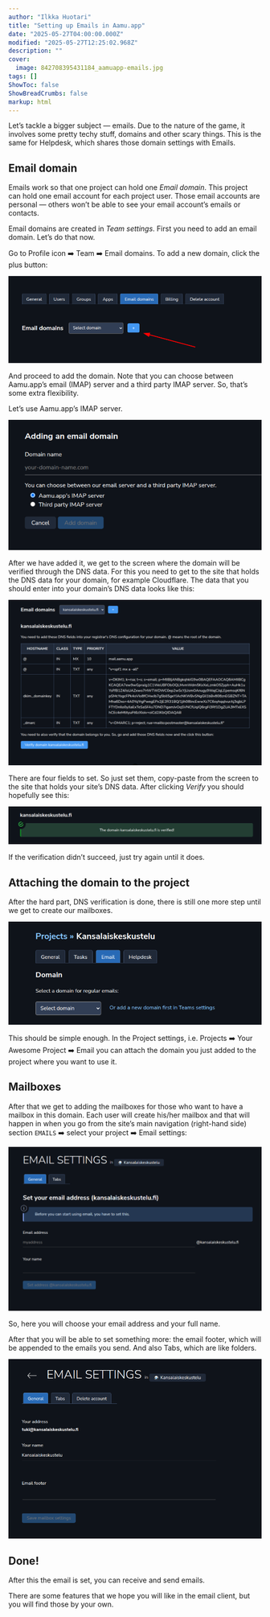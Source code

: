```yaml
---
author: "Ilkka Huotari"
title: "Setting up Emails in Aamu.app"
date: "2025-05-27T04:00:00.000Z"
modified: "2025-05-27T12:25:02.968Z"
description: ""
cover:
  image: 842708395431184_aamuapp-emails.jpg
tags: []
ShowToc: false
ShowBreadCrumbs: false
markup: html
---
```


<p>Let’s tackle a bigger subject — emails. Due to the nature of the game, it involves some pretty techy stuff, domains and other scary things. This is the same for Helpdesk, which shares those domain settings with Emails.</p><h2>Email domain</h2><p>Emails work so that one project can hold one <em>Email domain</em>. This project can hold one email account for each project user. Those email accounts are personal — others won’t be able to see your email account’s emails or contacts.</p><p>Email domains are created in <em>Team settings</em>. First you need to add an email domain. Let’s do that now.</p><p>Go to Profile icon <span data-node="emoji" data-emoji="➡️" data-annotation="right arrow" style="user-select: text; font-family: &quot;Twemoji Mozilla&quot;, &quot;Apple Color Emoji&quot;, &quot;Segoe UI Emoji&quot;, &quot;Segoe UI Symbol&quot;, &quot;Noto Color Emoji&quot;, &quot;EmojiOne Color&quot;, &quot;Android Emoji&quot;, sans-serif;"><img alt="right arrow" style="display: none; width: 1em; height: 1em;"><span role="img" aria-label="right arrow" style="display: inline-block;">➡️</span></span> Team <span data-node="emoji" data-emoji="➡️" data-annotation="right arrow" style="user-select: text; font-family: &quot;Twemoji Mozilla&quot;, &quot;Apple Color Emoji&quot;, &quot;Segoe UI Emoji&quot;, &quot;Segoe UI Symbol&quot;, &quot;Noto Color Emoji&quot;, &quot;EmojiOne Color&quot;, &quot;Android Emoji&quot;, sans-serif;"><img alt="right arrow" style="display: none; width: 1em; height: 1em;"><span role="img" aria-label="right arrow" style="display: inline-block;">➡️</span></span> Email domains. To add a new domain, click the plus button:</p><img src="1124778846092457_image.png" style="width: auto;" id="3bf970f6-16ae-497e-98ff-e1bc3defd5f0"><p>And proceed to add the domain. Note that you can choose between Aamu.app’s email (IMAP) server and a third party IMAP server. So, that’s some extra flexibility. </p><p>Let’s use Aamu.app’s IMAP server.</p><img src="4429723904205662_image.png" style="width: auto;" id="88501f9c-45a8-4103-b85a-731b4cccf994"><p>After we have added it, we get to the screen where the domain will be verified through the DNS data. For this you need to get to the site that holds the DNS data for your domain, for example Cloudflare. The data that you should enter into your domain’s DNS data looks like this:</p><img src="5099387090424135_image.png" style="width: auto;" id="3fc0b2df-f2c6-4589-86d0-1a8237d82f6d"><p>There are four fields to set. So just set them, copy-paste from the screen to the site that holds your site’s DNS data. After clicking <em>Verify</em> you should hopefully see this:</p><img src="9754287052642168_image.png" style="width: auto;" id="1e41ef99-d1d7-4de6-9ec0-87d1fb73949a"><p>If the verification didn’t succeed, just try again until it does.</p><h2>Attaching the domain to the project</h2><p>After the hard part, DNS verification is done, there is still one more step until we get to create our mailboxes. </p><img src="4601106713362841_image.png" style="width: auto;" id="d55ae359-7f2a-4d8a-8fa5-bc154b7eb153"><p>This should be simple enough. In the Project settings, i.e. Projects <span data-node="emoji" data-emoji="➡️" data-annotation="right arrow" style="user-select: text; font-family: &quot;Twemoji Mozilla&quot;, &quot;Apple Color Emoji&quot;, &quot;Segoe UI Emoji&quot;, &quot;Segoe UI Symbol&quot;, &quot;Noto Color Emoji&quot;, &quot;EmojiOne Color&quot;, &quot;Android Emoji&quot;, sans-serif;"><img alt="right arrow" style="display: none; width: 1em; height: 1em;"><span role="img" aria-label="right arrow" style="display: inline-block;">➡️</span></span> Your Awesome Project <span data-node="emoji" data-emoji="➡️" data-annotation="right arrow" style="user-select: text; font-family: &quot;Twemoji Mozilla&quot;, &quot;Apple Color Emoji&quot;, &quot;Segoe UI Emoji&quot;, &quot;Segoe UI Symbol&quot;, &quot;Noto Color Emoji&quot;, &quot;EmojiOne Color&quot;, &quot;Android Emoji&quot;, sans-serif;"><img alt="right arrow" style="display: none; width: 1em; height: 1em;"><span role="img" aria-label="right arrow" style="display: inline-block;">➡️</span></span> Email you can attach the domain you just added to the project where you want to use it.</p><p></p><h2>Mailboxes</h2><p>After that we get to adding the mailboxes for those who want to have a mailbox in this domain. Each user will create his/her mailbox and that will happen in when you go from the site’s main navigation (right-hand side) section <code>EMAILS</code> <span data-node="emoji" data-emoji="➡️" data-annotation="right arrow" style="user-select: text; font-family: &quot;Twemoji Mozilla&quot;, &quot;Apple Color Emoji&quot;, &quot;Segoe UI Emoji&quot;, &quot;Segoe UI Symbol&quot;, &quot;Noto Color Emoji&quot;, &quot;EmojiOne Color&quot;, &quot;Android Emoji&quot;, sans-serif;"><img alt="right arrow" style="display: none; width: 1em; height: 1em;"><span role="img" aria-label="right arrow" style="display: inline-block;">➡️</span></span> select your project <span data-node="emoji" data-emoji="➡️" data-annotation="right arrow" style="user-select: text; font-family: &quot;Twemoji Mozilla&quot;, &quot;Apple Color Emoji&quot;, &quot;Segoe UI Emoji&quot;, &quot;Segoe UI Symbol&quot;, &quot;Noto Color Emoji&quot;, &quot;EmojiOne Color&quot;, &quot;Android Emoji&quot;, sans-serif;"><img alt="right arrow" style="display: none; width: 1em; height: 1em;"><span role="img" aria-label="right arrow" style="display: inline-block;">➡️</span></span> Email settings:</p><img src="3389913862120550_image.png" style="width: auto;" id="351668bf-2786-4d1c-8da9-08c3c17ac090"><p>So, here you will choose your email address and your full name. </p><p>After that you will be able to set something more: the email footer, which will be appended to the emails you send. And also Tabs, which are like folders.</p><img src="2918533579050184_image.png" style="width: auto;" id="82024de2-7046-4b9b-aa6e-d1948280e818"><h2>Done!</h2><p>After this the email is set, you can receive and send emails.</p><p>There are some features that we hope you will like in the email client, but you will find those by your own.</p><p></p>
